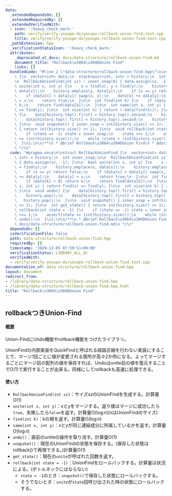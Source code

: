 ```yaml
---
data:
  _extendedDependsOn: []
  _extendedRequiredBy: []
  _extendedVerifiedWith:
  - icon: ':heavy_check_mark:'
    path: verify/verify-yosupo-ds/yosupo-rollback-union-find.test.cpp
    title: verify/verify-yosupo-ds/yosupo-rollback-union-find.test.cpp
  _pathExtension: hpp
  _verificationStatusIcon: ':heavy_check_mark:'
  attributes:
    _deprecated_at_docs: docs/data-structure/rollback-union-find.md
    document_title: "Rollback\u3064\u304DUnion Find"
    links: []
  bundledCode: "#line 2 \"data-structure/rollback-union-find.hpp\"\n\nstruct RollbackUnionFind\
    \ {\n  vector<int> data;\n  stack<pair<int, int> > history;\n  int inner_snap;\n\
    \n  RollbackUnionFind(int sz) : inner_snap(0) { data.assign(sz, -1); }\n\n  bool\
    \ unite(int x, int y) {\n    x = find(x), y = find(y);\n    history.emplace(x,\
    \ data[x]);\n    history.emplace(y, data[y]);\n    if (x == y) return false;\n\
    \    if (data[x] > data[y]) swap(x, y);\n    data[x] += data[y];\n    data[y]\
    \ = x;\n    return true;\n  }\n\n  int find(int k) {\n    if (data[k] < 0) return\
    \ k;\n    return find(data[k]);\n  }\n\n  int same(int x, int y) { return find(x)\
    \ == find(y); }\n\n  int size(int k) { return (-data[find(k)]); }\n\n  void undo()\
    \ {\n    data[history.top().first] = history.top().second;\n    history.pop();\n\
    \    data[history.top().first] = history.top().second;\n    history.pop();\n \
    \ }\n\n  void snapshot() { inner_snap = int(history.size() >> 1); }\n\n  int get_state()\
    \ { return int(history.size() >> 1); }\n\n  void rollback(int state = -1) {\n\
    \    if (state == -1) state = inner_snap;\n    state <<= 1;\n    assert(state\
    \ <= (int)history.size());\n    while (state < (int)history.size()) undo();\n\
    \  }\n};\n\n/**\n * @brief Rollback\u3064\u304DUnion Find\n * @docs docs/data-structure/rollback-union-find.md\n\
    \ */\n"
  code: "#pragma once\n\nstruct RollbackUnionFind {\n  vector<int> data;\n  stack<pair<int,\
    \ int> > history;\n  int inner_snap;\n\n  RollbackUnionFind(int sz) : inner_snap(0)\
    \ { data.assign(sz, -1); }\n\n  bool unite(int x, int y) {\n    x = find(x), y\
    \ = find(y);\n    history.emplace(x, data[x]);\n    history.emplace(y, data[y]);\n\
    \    if (x == y) return false;\n    if (data[x] > data[y]) swap(x, y);\n    data[x]\
    \ += data[y];\n    data[y] = x;\n    return true;\n  }\n\n  int find(int k) {\n\
    \    if (data[k] < 0) return k;\n    return find(data[k]);\n  }\n\n  int same(int\
    \ x, int y) { return find(x) == find(y); }\n\n  int size(int k) { return (-data[find(k)]);\
    \ }\n\n  void undo() {\n    data[history.top().first] = history.top().second;\n\
    \    history.pop();\n    data[history.top().first] = history.top().second;\n \
    \   history.pop();\n  }\n\n  void snapshot() { inner_snap = int(history.size()\
    \ >> 1); }\n\n  int get_state() { return int(history.size() >> 1); }\n\n  void\
    \ rollback(int state = -1) {\n    if (state == -1) state = inner_snap;\n    state\
    \ <<= 1;\n    assert(state <= (int)history.size());\n    while (state < (int)history.size())\
    \ undo();\n  }\n};\n\n/**\n * @brief Rollback\u3064\u304DUnion Find\n * @docs\
    \ docs/data-structure/rollback-union-find.md\n */\n"
  dependsOn: []
  isVerificationFile: false
  path: data-structure/rollback-union-find.hpp
  requiredBy: []
  timestamp: '2020-12-05 07:59:51+09:00'
  verificationStatus: LIBRARY_ALL_AC
  verifiedWith:
  - verify/verify-yosupo-ds/yosupo-rollback-union-find.test.cpp
documentation_of: data-structure/rollback-union-find.hpp
layout: document
redirect_from:
- /library/data-structure/rollback-union-find.hpp
- /library/data-structure/rollback-union-find.hpp.html
title: "Rollback\u3064\u304DUnion Find"
---
```

## rollbackつきUnion-Find

#### 概要

Union-FindにUndo機能やrollback機能をつけたライブラリ。

UnionFindの内部実装をQuickFindと呼ばれる経路圧縮を行わない実装にすることで、マージ1回ごとに値が変更される箇所が高々2か所になる。よってマージするごとにマージ前の配列の値を保存すれば、Undoはunite前の値を復元することで$\mathrm{O}(1)$で実行することが出来る。同様にしてrollbackも高速に処理できる。

#### 使い方

- `RollbackUnionFind(int sz)`：サイズ$sz$のUnionFindを生成する。計算量$\mathrm{O}(1)$
- `unite(int x, int y)`：xとyをマージする。返り値はマージに成功したら`true`、失敗したら`false`を返す。計算量$\mathrm{O}(\log n)$($n$はUnionFindのサイズ)
- `find(int k)`：kの根を返す。計算量$\mathrm{O}(\log n)$
- `same(int x, int y)`：xとyが同じ連結成分に所属しているかを返す。計算量$\mathrm{O}(\log n)$
- `undo()`：直前のuniteの操作を取り消す。計算量$\mathrm{O}(1)$
- `snapshot()`：現在のUnionFindの状態を保存する。(保存した状態はrollback()で再現できる。)計算量$\mathrm{O}(1)$
- `get_state()`：現在の`unite`が呼ばれた回数を返す。
- `rollback(int state = -1)`：UnionFindをロールバックする。計算量は状況による。(ボトルネックにはならない)
  - `state = -1`のとき：`snapshot()`で保存した状態にロールバックする。
  - そうでないとき：`unite`が`state`回呼び出された時の状態にロールバックする。